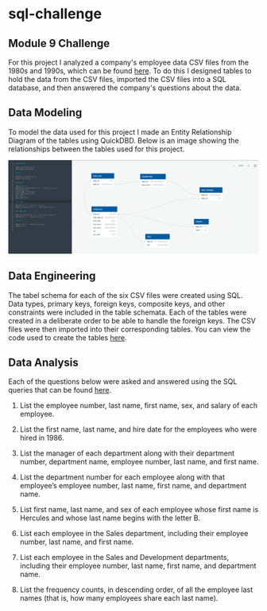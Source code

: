 # sql-challenge
## Module 9 Challenge
For this project I analyzed a company's employee data CSV files from the 1980s and 1990s, which can be found [here](Resources). To do this I designed tables to hold the data from the CSV files, imported the CSV files into a SQL database, and then answered the company's questions about the data. 

## Data Modeling
To model the data used for this project I made an Entity Relationship Diagram of the tables using QuickDBD. Below is an image showing the relationships between the tables used for this project.

![ERD](Images/ERD.png)

## Data Engineering
The tabel schema for each of the six CSV files were created using SQL. Data types, primary keys, foreign keys, composite keys, and other constraints were included in the table schemata. Each of the tables were created in a deliberate order to be able to handle the foreign keys. The CSV files were then imported into their corresponding tables. You can view the code used to create the tables [here](EmployeeSQL/table_schemata.sql).

## Data Analysis
Each of the questions below were asked and answered using the SQL queries that can be found [here](EmployeeSQL/queries.sql).

1. List the employee number, last name, first name, sex, and salary of each employee.

2. List the first name, last name, and hire date for the employees who were hired in 1986.

3. List the manager of each department along with their department number, department name, employee number, last name, and first name.

4. List the department number for each employee along with that employee’s employee number, last name, first name, and department name.

5. List first name, last name, and sex of each employee whose first name is Hercules and whose last name begins with the letter B.

6. List each employee in the Sales department, including their employee number, last name, and first name.

7. List each employee in the Sales and Development departments, including their employee number, last name, first name, and department name.

8. List the frequency counts, in descending order, of all the employee last names (that is, how many employees share each last name).